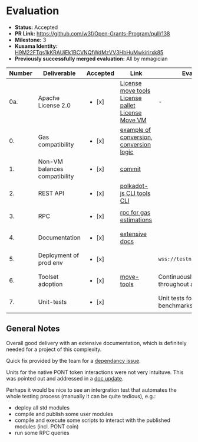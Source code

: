# Evaluation

* **Status:** Accepted
* **PR Link:** https://github.com/w3f/Open-Grants-Program/pull/138
* **Milestone:** 3
* **Kusama Identity:** [H9M22FTqs1kKRAUiEk1BCVNQfWdMzVV3HbHuMwkirirxk85](https://polkascan.io/pre/kusama/account/H9M22FTqs1kKRAUiEk1BCVNQfWdMzVV3HbHuMwkirirxk85)
* **Previously successfully merged evaluation:** All by mmagician

| Number | Deliverable | Accepted | Link | Evaluation Notes |
| ------------- | ------------- | ------------- | ------------- |------------- |
| 0a. | Apache License 2.0 | <ul><li>[x] </li></ul> | [License move tools](https://github.com/dfinance/move-tools/blob/master/LICENSE) [License pallet](https://github.com/dfinance/sp-move/blob/master/LICENSE) [License Move VM](https://github.com/dfinance/sp-move-vm/blob/master/LICENSE) | - |
| 0. | Gas compatibility             | <ul><li>[x] </li></ul> | [example of conversion](https://github.com/pontem-network/sp-move/blob/master/pallets/sp-mvm/src/lib.rs#L125), [conversion logic](https://github.com/pontem-network/sp-move/blob/master/runtime/src/lib.rs#L284) |
| 1. | Non-VM balances compatibility | <ul><li>[x] </li></ul> | [commit](https://github.com/pontem-network/sp-move/blob/master/runtime/src/lib.rs#L284) |
| 2. | REST API                      | <ul><li>[x] </li></ul> | [polkadot-js CLI tools CLI](https://github.com/pontem-network/tools/commits/master/packages/api-cli) | 
| 3. | RPC                           | <ul><li>[x] </li></ul> | [rpc for gas estimations](https://github.com/pontem-network/sp-move/tree/master/pallets/sp-mvm/rpc) |
| 4. | Documentation                 | <ul><li>[x] </li></ul> | [extensive docs](https://docs.pontem.network/) |
| 5. | Deployment of prod env        | <ul><li>[x] </li></ul> | | `wss://testnet.pontem.network/wss`
| 6. | Toolset adoption              | <ul><li>[x] </li></ul> | [move-tools](https://github.com/pontem-network/move-tools) | Continuously being worked on throughout all milestones
| 7. | Unit-tests                    | <ul><li>[x] </li></ul> | | Unit tests for pallets, as well as benchmarks, are present

## General Notes

Overall good delivery with an extensive documentation, which is definitely needed for a project of this complexity.

Quick fix provided by the team for a [dependancy issue](https://github.com/pontem-network/tools/commit/1ea5ee56ffd65c796b78ab8001a1e33209c85e05).

Units for the native PONT token interactions were not very intuituve. This was pointed out and addressed in a [doc update](https://github.com/pontem-network/docs/commit/f536ee194944465909abef1808bfbaa409823599).

Perhaps it would be nice to see an intergration test that automates the whole testing process (manually it can be quite tedious), e.g.:
- deploy all std modules
- compile and publish some user modules
- compile and execute some scripts to interact with the published modules (incl. PONT coin)
- run some RPC queries

